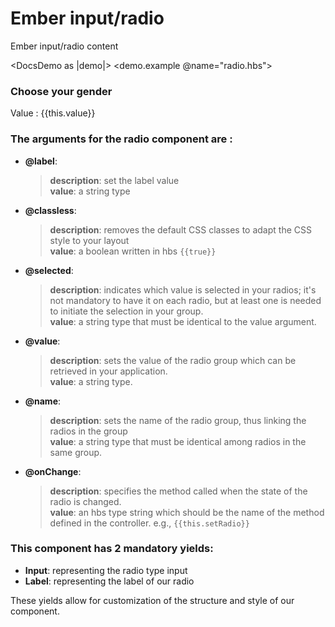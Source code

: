 # Ember input/radio

Ember input/radio content

<DocsDemo as |demo|>
  <demo.example @name="radio.hbs">
  <div>
    <h3>Choose your gender</h3>
        <TpkRadio 
            @label='Female'
            @classless={{true}}
            @selected="Female"
            @value="Female"
            @name="gender-radio"
            @onChange={{this.setRadio}}
            as |C|
        >
            <C.Input class='text-yellow-300' />
             <C.Label class='text-blue-300' />
        </TpkRadio>
        <TpkRadio 
            @label='Male'
            @classless={{true}}
            @value="Male"
            @name="gender-radio"
            @onChange={{this.setRadio}}
            as |C|
        >
             <C.Input class='text-yellow-300' />
            <C.Label class='text-blue-300' />
        </TpkRadio>
        <TpkRadio 
            @label='Not shure'
            @classless={{true}}
            @value="Not shure"
            @name="gender-radio"
            @onChange={{this.setRadio}}
            as |C|
        >
             <C.Input class='text-yellow-300' />
            <C.Label class='text-blue-300' />
        </TpkRadio>
        <div class="result_box">
            Value : {{this.value}}
        </div>
    </div>
  </demo.example>
  <demo.snippet @name="radio.hbs"/>
</DocsDemo>

### The arguments for the radio component are :

- **@label**:
  > **description**: set the label value  
  > **value**: a string type
* **@classless**:
  > **description**: removes the default CSS classes to adapt the CSS style to your layout  
  > **value**: a boolean written in hbs ```{{true}}```
- **@selected**:
  > **description**: indicates which value is selected in your radios; it's not mandatory to have it on each radio, but at least one is needed to initiate the selection in your group.  
  > **value**: a string type that must be identical to the value argument.
- **@value**:
  > **description**: sets the value of the radio group which can be retrieved in your application.  
  > **value**: a string type.
- **@name**:
  > **description**: sets the name of the radio group, thus linking the radios in the group  
  > **value**: a string type that must be identical among radios in the same group.
- **@onChange**:
  > **description**: specifies the method called when the state of the radio is changed.  
  > **value**: an hbs type string which should be the name of the method defined in the controller. e.g., ```{{this.setRadio}}```

### This component has 2 mandatory yields:
- **Input**: representing the radio type input
- **Label**: representing the label of our radio

These yields allow for customization of the structure and style of our component.
